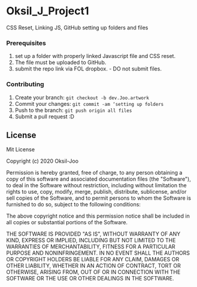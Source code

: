 # Oksil_J_Project1
CSS Reset, Linking JS, GitHub setting up folders and files

### Prerequisites
1. set up a folder with properly linked Javascript file and CSS reset.
2. The file must be uploaded to GitHub.
3. submit the repo link via FOL dropbox. - DO not submit files.


### Contributing
1. Create your branch: `git checkout -b dev.Joo.artwork`
2. Commit your changes: `git commit -am ‘setting up folders`
3. Push to the branch: `git push origin all files`
4. Submit a pull request :D

## License
Mit License

Copyright (c) 2020 Oksil-Joo

Permission is hereby granted, free of charge, to any person obtaining a copy
of this software and associated documentation files (the "Software"), to deal
in the Software without restriction, including without limitation the rights
to use, copy, modify, merge, publish, distribute, sublicense, and/or sell
copies of the Software, and to permit persons to whom the Software is
furnished to do so, subject to the following conditions:

The above copyright notice and this permission notice shall be included in all
copies or substantial portions of the Software.

THE SOFTWARE IS PROVIDED "AS IS", WITHOUT WARRANTY OF ANY KIND, EXPRESS OR
IMPLIED, INCLUDING BUT NOT LIMITED TO THE WARRANTIES OF MERCHANTABILITY,
FITNESS FOR A PARTICULAR PURPOSE AND NONINFRINGEMENT. IN NO EVENT SHALL THE
AUTHORS OR COPYRIGHT HOLDERS BE LIABLE FOR ANY CLAIM, DAMAGES OR OTHER
LIABILITY, WHETHER IN AN ACTION OF CONTRACT, TORT OR OTHERWISE, ARISING FROM,
OUT OF OR IN CONNECTION WITH THE SOFTWARE OR THE USE OR OTHER DEALINGS IN THE
SOFTWARE.
